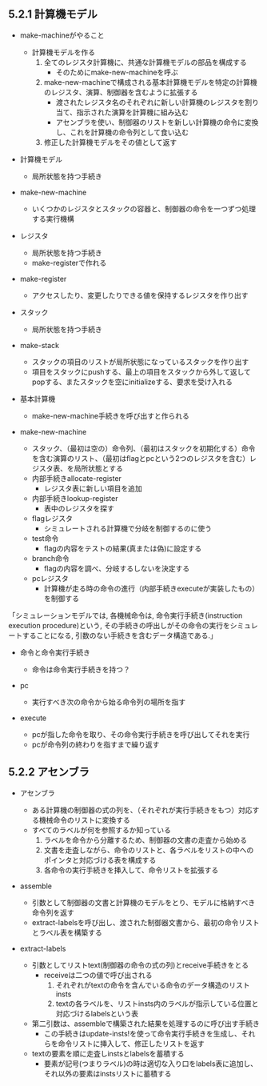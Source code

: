 ## 5.2.1 計算機モデル

* make-machineがやること
    * 計算機モデルを作る
        1. 全てのレジスタ計算機に、共通な計算機モデルの部品を構成する
            * そのためにmake-new-machineを呼ぶ
        2. make-new-machineで構成される基本計算機モデルを特定の計算機のレジスタ、演算、制御器を含むように拡張する
            * 渡されたレジスタ名のそれぞれに新しい計算機のレジスタを割り当て、指示された演算を計算機に組み込む
            * アセンブラを使い、制御器のリストを新しい計算機の命令に変換し、これを計算機の命令列として食い込む
        3. 修正した計算機モデルをその値として返す

* 計算機モデル
    * 局所状態を持つ手続き

* make-new-machine
    * いくつかのレジスタとスタックの容器と、制御器の命令を一つずつ処理する実行機構

* レジスタ
    * 局所状態を持つ手続き
    * make-registerで作れる

* make-register
    * アクセスしたり、変更したりできる値を保持するレジスタを作り出す

* スタック
    * 局所状態を持つ手続き

* make-stack
    * スタックの項目のリストが局所状態になっているスタックを作り出す
    * 項目をスタックにpushする、最上の項目をスタックから外して返してpopする、またスタックを空にinitializeする、要求を受け入れる

* 基本計算機
    * make-new-machine手続きを呼び出すと作られる

* make-new-machine
    * スタック、（最初は空の）命令列、（最初はスタックを初期化する）命令を含む演算のリスト、（最初はflagとpcという2つのレジスタを含む）レジスタ表、を局所状態とする
    * 内部手続きallocate-register
        * レジスタ表に新しい項目を追加
    * 内部手続きlookup-register
        * 表中のレジスタを探す
    * flagレジスタ
        * シミュレートされる計算機で分岐を制御するのに使う
    * test命令
        * flagの内容をテストの結果(真または偽)に設定する
    * branch命令
        * flagの内容を調べ、分岐するしないを決定する
    * pcレジスタ
        * 計算機が走る時の命令の進行（内部手続きexecuteが実装したもの）を制御する

「シミュレーションモデルでは, 各機械命令は, 命令実行手続き(instruction execution procedure)という, その手続きの呼出しがその命令の実行をシミュレートすることになる, 引数のない手続きを含むデータ構造である.」

* 命令と命令実行手続き
    * 命令は命令実行手続きを持つ？

* pc
    * 実行すべき次の命令から始る命令列の場所を指す

* execute
    * pcが指した命令を取り、その命令実行手続きを呼び出してそれを実行
    * pcが命令列の終わりを指すまで繰り返す

## 5.2.2 アセンブラ

* アセンブラ
    * ある計算機の制御器の式の列を、（それぞれが実行手続きをもつ）対応する機械命令のリストに変換する
    * すべてのラベルが何を参照するか知っている
        1. ラベルを命令から分離するため、制御器の文書の走査から始める
        2. 文書を走査しながら、命令のリストと、各ラベルをリストの中へのポインタと対応づける表を構成する
        3. 各命令の実行手続きを挿入して、命令リストを拡張する

* assemble
    * 引数として制御器の文書と計算機のモデルをとり、モデルに格納すべき命令列を返す
    * extract-labelsを呼び出し、渡された制御器文書から、最初の命令リストとラベル表を構築する

* extract-labels
    * 引数としてリストtext(制御器の命令の式の列)とreceive手続きをとる
        * receiveは二つの値で呼び出される
            1. それぞれがtextの命令を含んでいる命令のデータ構造のリストinsts
            2. textの各ラベルを、リストinsts内のラベルが指示している位置と対応づけるlabelsという表
    * 第二引数は、assembleで構築された結果を処理するのに呼び出す手続き
        * この手続きはupdate-insts!を使って命令実行手続きを生成し、それらを命令リストに挿入して、修正したリストを返す
    * textの要素を順に走査しinstsとlabelsを蓄積する
        * 要素が記号(つまりラベル)の時は適切な入り口をlabels表に追加し、それ以外の要素はinstsリストに蓄積する
